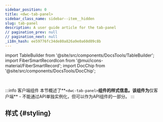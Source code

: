 ```yaml
---
sidebar_position: 0
title: <dwc-tab-panel>
sidebar_class_name: sidebar--item__hidden
slug: tab-panel
description: A user guide article for the tab-panel
// pagination_prev: null
// pagination_next: null
_i18n_hash: ee59776fc34de80a826a9e0a60d09c8b
---
```

import TableBuilder from '@site/src/components/DocsTools/TableBuilder';
import FiberSmartRecordIcon from '@mui/icons-material/FiberSmartRecord';
import DocChip from '@site/src/components/DocsTools/DocChip';

<DocChip chip='shadow' />

<br />

:::info 客户端组件
本节概述了**`<dwc-tab-panel>`**组件的样式信息。该组件为**仅客户端** - 不能通过API单独实例化，但可以作为API组件的一部分。
:::

## 样式 {#styling}

<TableBuilder name="dwc-tab-panel" clientComponent />
